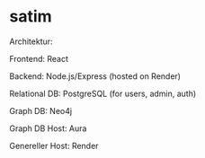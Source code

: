# satim
Architektur: 

Frontend: React

Backend: Node.js/Express (hosted on Render)

Relational DB: PostgreSQL (for users, admin, auth)

Graph DB: Neo4j 

Graph DB Host: Aura 

Genereller Host: Render

